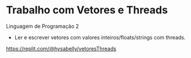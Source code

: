# Trabalho com Vetores e Threads

Linguagem de Programação 2

- Ler e escrever vetores com valores inteiros/floats/strings com threads.

https://replit.com/@hysabelly/vetoresThreads
